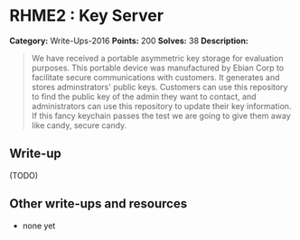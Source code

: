 # RHME2 : Key Server

**Category:** Write-Ups-2016
**Points:** 200
**Solves:** 38
**Description:**

> We have received a portable asymmetric key storage for evaluation purposes. This portable device was manufactured by Ebian Corp to facilitate secure communications with customers. It generates and stores adminstrators' public keys. Customers can use this repository to find the public key of the admin they want to contact, and administrators can use this repository to update their key information. If this fancy keychain passes the test we are going to give them away like candy, secure candy.

## Write-up

(TODO)

## Other write-ups and resources

* none yet
